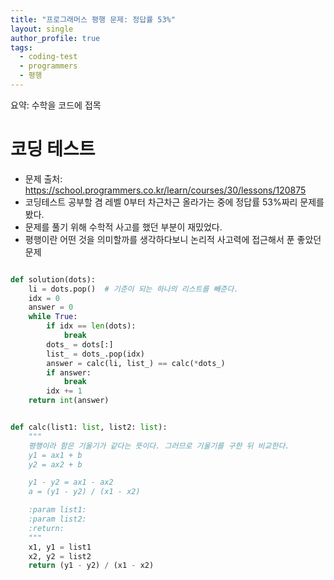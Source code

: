 ```yaml
---
title: "프로그래머스 평행 문제: 정답률 53%"
layout: single
author_profile: true
tags:
  - coding-test
  - programmers
  - 평행
---
```

요약: 수학을 코드에 접목

# 코딩 테스트

- 문제 출처: https://school.programmers.co.kr/learn/courses/30/lessons/120875
- 코딩테스트 공부할 겸 레벨 0부터 차근차근 올라가는 중에 정답률 53%짜리 문제를 봤다.
- 문제를 풀기 위해 수학적 사고를 했던 부분이 재밌었다.
- 평행이란 어떤 것을 의미할까를 생각하다보니 논리적 사고력에 접근해서 푼 좋았던 문제

```python

def solution(dots):
    li = dots.pop()  # 기준이 되는 하나의 리스트를 빼준다.
    idx = 0
    answer = 0
    while True:
        if idx == len(dots):
            break
        dots_ = dots[:]
        list_ = dots_.pop(idx)
        answer = calc(li, list_) == calc(*dots_)
        if answer:
            break
        idx += 1
    return int(answer)


def calc(list1: list, list2: list):
    """
    평행이라 함은 기울기가 같다는 뜻이다. 그러므로 기울기를 구한 뒤 비교한다.
    y1 = ax1 + b
    y2 = ax2 + b

    y1 - y2 = ax1 - ax2
    a = (y1 - y2) / (x1 - x2)

    :param list1:
    :param list2:
    :return:
    """
    x1, y1 = list1
    x2, y2 = list2
    return (y1 - y2) / (x1 - x2)

```